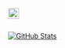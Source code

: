 <!--
**marojor/marojor** is a ✨ _special_ ✨ repository because its `README.md` (this file) appears on your GitHub profile.

Here are some ideas to get you started:

- 🔭 I’m currently working on ...
- 🌱 I’m currently learning ...
- 👯 I’m looking to collaborate on ...
- 🤔 I’m looking for help with ...
- 💬 Ask me about ...
- 📫 How to reach me: ...
- 😄 Pronouns: ...
- ⚡ Fun fact: ...
-->

<a href="https://www.linkedin.com/in/jmaroto/">
  <img align="left" alt="Jorges's LinkedIN" width="22px" src="https://cdn.jsdelivr.net/npm/simple-icons@v3/icons/linkedin.svg" />
</a>
<br /><br />

[![GitHub Stats](https://github-readme-stats.vercel.app/api?username=marojor&show_icons=true)](https://github.com/marojor)
